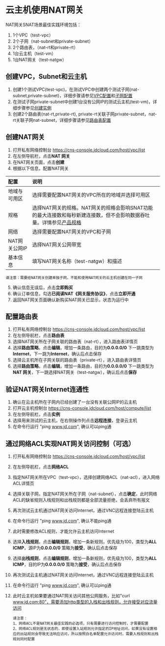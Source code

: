 # 云主机使用NAT网关

NAT网关SNAT场景最佳实践环境包括：

1. 1个VPC（test-vpc）
2. 2个子网（nat-subnet和private-subnet）
3. 2个路由表，（nat-rt和private-rt）
4. 1台云主机（test-vm）
5. 1台NAT网关（test-natgw）

## 创建VPC，Subnet和云主机

1. 创建1个测试VPC(test-vpc)，在测试VPC中创建两个测试子网(nat-subnet,private-subnet)，详细步骤请参见[VPC配置](../../Virtual-Private-Cloud/Operation-Guide/VPC-Configuration.md)和[子网配置](../../Virtual-Private-Cloud/Operation-Guide/Subnet-Configuration.md)
2. 在测试子网private-subnet中创建1台没有公网IP的测试云主机(test-vm)，详细步骤参见[创建实例](../../../Elastic-Compute/Virtual-Machines/Operation-Guide/Instance/Create-Instance.md)
3. 创建2个路由表(nat-rt,private-rt), private-rt关联子网private-subnet，nat-rt关联子网nat-subnet，详细步骤请参见[路由表配置](../../Virtual-Private-Cloud/Operation-Guide/Route-Table-Configuration.md)

## 创建NAT网关

1. 打开私有网络控制台 https://cns-console.jdcloud.com/host/vpc/list
2. 在左侧导航栏，点击**NAT 网关**
3. 在NAT网关页面，点击**创建**
4. 根据以下信息，配置NAT网关

| 配置          | 说明                                                         |
| :------------ | :----------------------------------------------------------- |
| 地域与可用区  | 选择需要配置NAT网关的VPC所在的地域并选择可用区               |
| 规格          | 选择NAT网关的规格。NAT网关的规格会影响SNAT功能的最大连接数和每秒新建连接数，但不会影响数据吞吐量。详情参见[产品规格](../Introduction/Specifications.md) |
| 网络          | 选择需要配置NAT网关的VPC和子网                               |
| NAT网关公网IP | 选择NAT网关公网带宽                                          |
| 基本信息      | 填写NAT网关名称（test-natgw）和描述                          |

    请注意：需要给NAT网关创建单独子网，不能和使用NAT网关的云主机创建在同一子网

5. 确认信息无误后，点击**立即购买**
6. 确认订单信息，勾选**已阅读NAT《网关服务协议》**，点击**立即开通**
7. 返回NAT网关页面确认新购买NAT网关已显示，状态为运行中

## 配置路由表

1. 打开私有网络控制台 https://cns-console.jdcloud.com/host/vpc/list
2. 在左侧导航栏，点击**路由表**
3. 选择NAT网关所在子网关联的路由表（nat-rt），进入路由表详情页
4. 选择**路由策略**，点击**编辑**，增加一条路由，目的为**0.0.0.0/0**  下一跳类型为**Internet**，下一跳为**Internet**，确认后点击保存
5. 选择云主机所在子网关联的路由表（private-rt），进入路由表详情页
6. 选择**路由策略**，点击**编辑**，增加一条路由，目的为**0.0.0.0/0**  下一跳类型为**NAT 网关**，下一跳选择NAT网关（test-natgw），确认后点击**保存**

## 验证NAT网关Internet连通性

1. 确认在云主机所在子网内已经创建了一台没有关联公网IP的云主机
2. 打开云主机控制台 https://cns-console.jdcloud.com/host/compute/list
3. 在左侧导航栏，点击**实例**
4. 选择用来测试的云主机，在右侧操作列点击**远程连接**，登录云主机
5. 在命令行运行 "ping www.jd.com", 确认可以ping通

## 通过网络ACL实现NAT网关访问控制（可选）

1. 打开私有网络控制台 https://cns-console.jdcloud.com/host/vpc/list
2. 在左侧导航栏，点击**网络ACL**
3. 指定NAT网关所在VPC（test-vpc），选择创建网络ACL（nat-acl），进入网络ACL详情页
4. 选择关联子网，指定NAT网关所在子网（nat-subnet），点击**确定**，此时网络ACL的缺省规则入栈规则和出栈规则都是全部流量拒绝，会丢弃所有报文
5. 再次测试云主机通过NAT网关访问Internet，通过VNC远程连接登陆云主机
6. 在命令行运行 "ping www.jd.com", 确认不能ping通
7. 此时需要修改ACL规则，才能允许云主机访问Internet
8. 选择**入栈规则**，点击**编辑规则**，增加一条新规则，优先级为100，类型为**ALL ICMP**，源IP为**0.0.0.0/0**  策略为**接受**，确认后点击保存
9. 选择**出栈规则**，点击**编辑规则**，增加一条新规则，优先级为100，类型为**ALL ICMP**，目的IP为**0.0.0.0/0**  策略为**接受**，确认后点击保存
10. 再次测试云主机通过NAT网关访问Internet，通过VNC远程连接登陆云主机
11. 在命令行运行 "ping www.jd.com", 确认可以ping通
12. 此时云主机如果要通过NAT网关访问其他公网服务，比如"curl www.jd.com:80"，需要添加http类型的入栈和出栈规则，允许接受对应流量访问

        请注意：
        1、网络ACL不是NAT网关最佳实践的必选项，只有需要进行访问控制时，才需要配置
        2、网络ACL规则是无状态的，即使设置入站规则允许指定的IP地址访问，如果没有设置相应的出站规则会导致无法响应访问，所以按照白名单配置允许访问时，需要入栈规则和出栈规则同时配置

